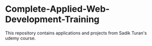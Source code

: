 # Complete-Applied-Web-Development-Training
This repository contains applications and projects from Sadik Turan's udemy course.
